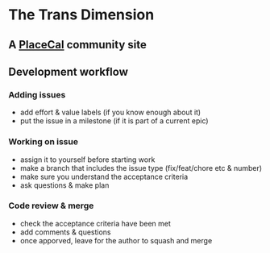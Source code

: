 # The Trans Dimension
## A [PlaceCal](https://placecal.org/) community site

## Development workflow
### Adding issues
 - add effort & value labels (if you know enough about it)
 - put the issue in a milestone (if it is part of a current epic)

### Working on issue
- assign it to yourself before starting work
- make a branch that includes the issue type (fix/feat/chore etc & number)
- make sure you understand the acceptance criteria
- ask questions & make plan

### Code review & merge
- check the acceptance criteria have been met
- add comments & questions
- once apporved, leave for the author to squash and merge
